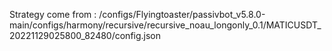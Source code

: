 Strategy come from : /configs/Flyingtoaster/passivbot_v5.8.0-main/configs/harmony/recursive/recursive_noau_longonly_0.1/MATICUSDT_20221129025800_82480/config.json
